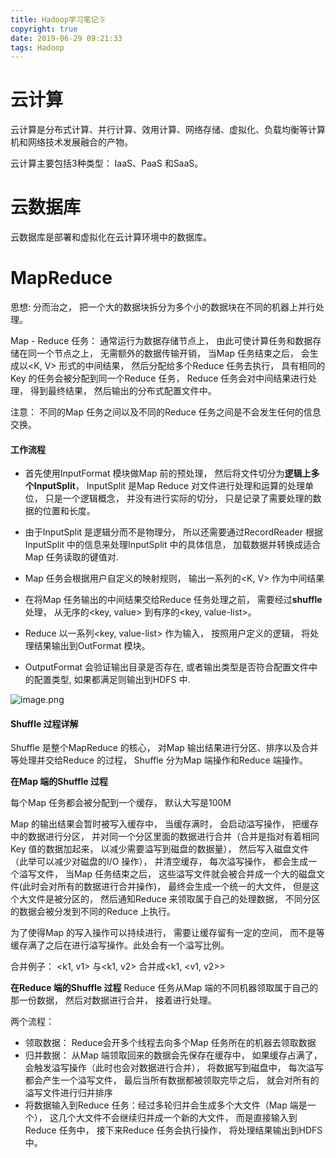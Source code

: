 ```yaml
---
title: Hadoop学习笔记⑤
copyright: true
date: 2019-06-29 09:21:33
tags: Hadoop
---
```


# 云计算

云计算是分布式计算、并行计算、效用计算、网络存储、虚拟化、负载均衡等计算机和网络技术发展融合的产物。

云计算主要包括3种类型： IaaS、PaaS 和SaaS。


# 云数据库

云数据库是部署和虚拟化在云计算环境中的数据库。

# MapReduce

思想: 分而治之， 把一个大的数据块拆分为多个小的数据块在不同的机器上并行处理。

<!--more-->

Map - Reduce 任务： 通常运行为数据存储节点上， 由此可使计算任务和数据存储在同一个节点之上， 无需额外的数据传输开销， 当Map 任务结束之后， 会生成以<K, V> 形式的中间结果， 然后分配给多个Reduce 任务去执行， 具有相同的Key 的任务会被分配到同一个Reduce 任务， Reduce 任务会对中间结果进行处理， 得到最终结果， 然后输出的分布式配置文件中。

注意： 不同的Map 任务之间以及不同的Reduce 任务之间是不会发生任何的信息交换。

#### 工作流程

- 首先使用InputFormat 模块做Map 前的预处理， 然后将文件切分为**逻辑上多个InputSplit**， InputSplit 是Map Reduce 对文件进行处理和运算的处理单位， 只是一个逻辑概念， 并没有进行实际的切分， 只是记录了需要处理的数据的位置和长度。

- 由于InputSplit 是逻辑分而不是物理分， 所以还需要通过RecordReader 根据InputSplit 中的信息来处理InputSplit 中的具体信息， 加载数据并转换成适合Map 任务读取的键值对.

- Map 任务会根据用户自定义的映射规则， 输出一系列的<K, V> 作为中间结果

- 在将Map 任务输出的中间结果交给Reduce 任务处理之前， 需要经过**shuffle** 处理， 从无序的<key, value> 到有序的<key, value-list>。

- Reduce 以一系列<key, value-list> 作为输入， 按照用户定义的逻辑， 将处理结果输出到OutFormat 模块。

- OutputFormat 会验证输出目录是否存在, 或者输出类型是否符合配置文件中的配置类型, 如果都满足则输出到HDFS 中.

![image.png](https://upload-images.jianshu.io/upload_images/13918038-ad73fa8729eb659d.png?imageMogr2/auto-orient/strip%7CimageView2/2/w/1240)

#### Shuffle 过程详解
Shuffle 是整个MapReduce 的核心， 对Map 输出结果进行分区、排序以及合并等处理并交给Reduce 的过程， Shuffle 分为Map 端操作和Reduce 端操作。


**在Map 端的Shuffle 过程**

每个Map 任务都会被分配到一个缓存， 默认大写是100M


Map 的输出结果会暂时被写入缓存中， 当缓存满时， 会启动溢写操作， 把缓存中的数据进行分区， 并对同一个分区里面的数据进行合并（合并是指对有着相同Key 值的数据加起来， 以减少需要溢写到磁盘的数据量）， 然后写入磁盘文件（此举可以减少对磁盘的I/O 操作）， 并清空缓存， 每次溢写操作， 都会生成一个溢写文件， 当Map 任务结束之后， 这些溢写文件就会被合并成一个大的磁盘文件(此时会对所有的数据进行合并操作)， 最终会生成一个统一的大文件， 但是这个大文件是被分区的， 然后通知Reduce 来领取属于自己的处理数据， 不同分区的数据会被分发到不同的Reduce 上执行。

为了使得Map 的写入操作可以持续进行， 需要让缓存留有一定的空间， 而不是等缓存满了之后在进行溢写操作。此处会有一个溢写比例。

合并例子： <k1, v1> 与<k1, v2> 合并成<k1, <v1, v2>>

**在Reduce 端的Shuffle 过程**
Reduce 任务从Map 端的不同机器领取属于自己的那一份数据， 然后对数据进行合并， 接着进行处理。

两个流程：
- 领取数据： Reduce会开多个线程去向多个Map 任务所在的机器去领取数据
- 归并数据： 从Map 端领取回来的数据会先保存在缓存中， 如果缓存占满了， 会触发溢写操作（此时也会对数据进行合并）， 将数据写到磁盘中， 每次溢写都会产生一个溢写文件， 最后当所有数据都被领取完毕之后， 就会对所有的溢写文件进行归并排序
- 将数据输入到Reduce 任务：经过多轮归并会生成多个大文件（Map 端是一个）， 这几个大文件不会继续归并成一个新的大文件， 而是直接输入到Reduce 任务中， 接下来Reduce 任务会执行操作， 将处理结果输出到HDFS 中。
